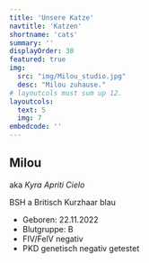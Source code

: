 ```yaml
---
title: 'Unsere Katze'
navtitle: 'Katzen'
shortname: 'cats'
summary: ''
displayOrder: 30
featured: true
img: 
  src: "img/Milou_studio.jpg" 
  desc: "Milou zuhause."
# layoutcols must sum up 12.
layoutcols: 
  text: 5
  img: 7 
embedcode: ''
---
```

<article itemscope itemtype="https://schema.org/Cat">
<h2 itemprop="name"><strong>Milou</strong></h2> <p>aka <em>Kyra Apriti Cielo</em></p>

<p><span itemprop="breed">BSH a Britisch Kurzhaar</span> <span itemprop="breed">blau</span></p>
<ul>
<li>Geboren: <time itemprop="birthDate" datetime="2022-11-22">22.11.2022</time></li>

<li itemprop="additionalProperty" itemscope itemtype="https://schema.org/PropertyValue"> <meta itemprop="name" content="Blutgruppe" />
  <meta itemprop="value" content="B" />Blutgruppe: B </li>

<li itemprop="additionalProperty" itemscope itemtype="https://schema.org/PropertyValue"> <meta itemprop="name" content="FIV/FelV" />
  <meta itemprop="value" content="negativ" />FIV/FelV negativ</li>

<li itemprop="additionalProperty" itemscope itemtype="https://schema.org/PropertyValue"> <meta itemprop="name" content="PKD" />
  <meta itemprop="value" content="genetisch negativ getestet" />PKD genetisch negativ getestet</li>

</ul>

</article>